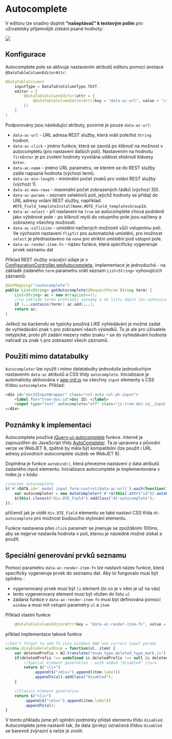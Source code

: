 # Autocomplete

V editoru lze snadno doplnit **"našeptávač" k textovým polím** pro uživatelsky příjemnější získání psané hodnoty:

![](autocomplete.png)

## Konfigurace

Autocomplete pole se aktivuje nastavením atributů editoru pomocí anotace `@DataTableColumnEditorAttr`:

```java
@DataTableColumn(
    inputType = DataTableColumnType.TEXT,
    editor = {
        @DataTableColumnEditor(attr = {
            @DataTableColumnEditorAttr(key = "data-ac-url", value = "/admin/v9/settings/configuration/autocomplete")
        })
    }
)
```

Podporovány jsou následující atributy, povinné je pouze `data-ac-url`:
- `data-ac-url` - URL adresa REST služby, která vrátí pole/list `String` hodnot.
- `data-ac-click` - jméno funkce, která se zavolá po kliknutí na možnost v autocompletu (pro nastavení dalších polí). Nastavením na hodnotu `fireEnter` je po zvolení hodnoty vyvolána událost stisknutí klávesy `Enter`.
- `data-ac-name` - jméno URL parametru, ve kterém se do REST služby zašle napsaná hodnota (výchozí term).
- `data-ac-min-length` - minimální počet znaků pro volání REST služby (výchozí 1).
- `data-ac-max-rows` - maximální počet zobrazených řádků (výchozí 30).
- `data-ac-params` - seznam selektorů polí, jejichž hodnoty se přidají do URL adresy volání REST služby, například. `#DTE_Field_templateInstallName,#DTE_Field_templatesGroupId`.
- `data-ac-select` - při nastavení na `true` se autocomplete chová podobně jako výběrové pole - po kliknutí myší do vstupního pole jsou načteny a zobrazeny všechny možnosti.
- `data-ac-collision` - umístění načtených možností vůči vstupnímu poli. Ve výchozím nastavení `flipfit` pro automatické umístění, pro možnost `select` je přednastaveno na `none` pro striktní umístění pod vstupní pole.
- `data-ac-render-item-fn` - název funkce, která specificky vygeneruje prvek seznamu dat

Příklad REST služby vracející údaje je v [ConfigurationController.getAutocomplete](../../../../src/main/java/sk/iway/iwcm/components/configuration/ConfigurationController.java), implementace je jednoduchá - na základě zadaného `term` parametru vrátí seznam `List<String>` vyhovujících záznamů:

```java
@GetMapping("/autocomplete")
public List<String> getAutocomplete(@RequestParam String term) {
    List<String> ac = new ArrayList<>();
    //na zaklade termu prehladaj zaznamy a do listu dopln len vyhovujuce
    if (...contains(term)) ac.add(...);
    return ac;
}
```

Jelikož na backendu se typicky používá LIKE vyhledávání je možné zadat do vyhledávání znak `%` pro zobrazení všech výsledků. To je ale pro uživatele netypické, proto při zadání mezery nebo znaku `*` se do vyhledávání hodnota nahradí za znak `%` pro zobrazení všech záznamů.

## Použití mimo datatabulky

`Autocompleter` lze využít i mimo datatabulky jednoduše jednoduchým nastavením `data-ac` atributů a CSS třídy `autocomplete`. Inicializace je automaticky aktivována v [app-init.js](../../../../src/main/webapp/admin/v9/src/js/app-init.js) na všechny `input` elementy s CSS třídou `autocomplete`. Příklad:

```html
<div id="docIdInputWrapper" class="col-auto col-pk-input">
    <label for="tree-doc-id">Doc ID: </label>
    <input type="text" autocomplete="off" class="js-tree-doc-id__input autocomplete" id="tree-doc-id" data-ac-name="docid" data-ac-url="/admin/skins/webjet6/_doc_autocomplete.jsp" data-ac-click="fireEnter"/>
</div>
```

## Poznámky k implementaci

Autocomplete používá [jQuery-ui-autocomplete](https://api.jqueryui.com/autocomplete/) funkce. Interně je zapouzdřen do JavaScript třídy [AutoCompleter](../../../../src/main/webapp/admin/v9/src/js/autocompleter.js). Ta je upravena z původní verze ve WebJET 8, zpětně by měla být kompatibilní (lze použít i URL adresy původních autocomplete služeb ve WebJET 8).

Doplněna je funkce `autobind()`, která převezme nastavení z data atributů zadaného input elementu. Inicializace autocomplete je implementována v index.js v kódu:

```javascript
//nastav autocomplete
$('#'+DATA.id+'_modal input.form-control[data-ac-url]').each(function() {
    var autocompleter = new AutoCompleter('#'+$(this).attr("id")).autobind();
    $(this).closest("div.DTE_Field").addClass("dt-autocomplete");
});
```

přičemž jak je vidět `div.DTE_Field` elementu se také nastaví CSS třída `dt-autocomplete` pro možnost budoucího stylování elementu.

Funkce nastavena přes `click` parametr se jmenuje se zpožděním 100ms, aby se nejprve nastavila hodnota v poli, kterou je následně možné získat a použít.

## Speciální generování prvků seznamu

Pomocí parametru `data-ac-render-item-fn` lze nastavit název funkce, která specificky vygeneruje prvek do seznamu dat. Aby to fungovalo musí být splněno :
- vygenerovaný prvek musí být `li` element (to co je v něm je už na vás)
- tento vygenerovaný element musí být vložen do listu `ul`
- zadaná funkce v `data-ac-render-item-fn` musí být definována pomocí `window` a musí mít vstupní parametry `ul` a `item`

Příklad vlastní funkce

```java
    @DataTableColumnEditorAttr(key = "data-ac-render-item-fn", value = "disableDeletedEnum")
```

příklad implementace takové funkce

```js
//Don't forget to add fn into windows AND use correct input params
window.disableDeletedEnum = function(ul, item) {
    var deletedPrefix = WJ.translate("enum_type.deleted_type_mark.js");
    if(deletedPrefix !== undefined && deletedPrefix !== null && deletedPrefix !== "" && item.label.startsWith(deletedPrefix)) {
        //Special element generation - with added "disabled" class
        return $("<li>")
            .append($("<div>").append(item.label))
            .appendTo(ul).addClass("disabled");
    }

    //Classic element generation
    return $("<li>")
        .append($("<div>").append(item.label))
        .appendTo(ul);
}
```

V tomto příkladu jsme při splnění podmínky přidali elementu třídu `disabled`. Autocomplete jsme nastavili tak, že data (prvky) označená třídou `disabled` se barevně zvýrazní a nelze je zvolit.
